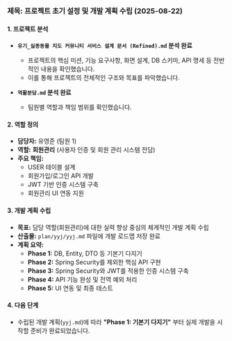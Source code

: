 ### 제목: 프로젝트 초기 설정 및 개발 계획 수립 (2025-08-22)

#### **1. 프로젝트 분석**

*   **`유기_실종동물 지도 커뮤니티 서비스 설계 문서 (Refined).md` 분석 완료**
    *   프로젝트의 핵심 미션, 기능 요구사항, 화면 설계, DB 스키마, API 명세 등 전반적인 내용을 확인했습니다.
    *   이를 통해 프로젝트의 전체적인 구조와 목표를 파악했습니다.

*   **`역활분담.md` 분석 완료**
    *   팀원별 역할과 책임 범위를 확인했습니다.

#### **2. 역할 정의**

*   **담당자:** 유영준 (팀원 1)
*   **역할:** **회원관리** (사용자 인증 및 회원 관리 시스템 전담)
*   **주요 책임:**
    *   USER 테이블 설계
    *   회원가입/로그인 API 개발
    *   JWT 기반 인증 시스템 구축
    *   회원관리 UI 연동 지원

#### **3. 개발 계획 수립**

*   **목표:** 담당 역할(회원관리)에 대한 실력 향상 중심의 체계적인 개발 계획 수립
*   **산출물:** `plan/yyj/yyj.md` 파일에 개발 로드맵 저장 완료
*   **계획 요약:**
    *   **Phase 1:** DB, Entity, DTO 등 기본기 다지기
    *   **Phase 2:** Spring Security를 제외한 핵심 API 구현
    *   **Phase 3:** Spring Security와 JWT를 적용한 인증 시스템 구축
    *   **Phase 4:** API 기능 완성 및 전역 예외 처리
    *   **Phase 5:** UI 연동 및 최종 테스트

#### **4. 다음 단계**

*   수립된 개발 계획(`yyj.md`)에 따라 **"Phase 1: 기본기 다지기"** 부터 실제 개발을 시작할 준비가 완료되었습니다.